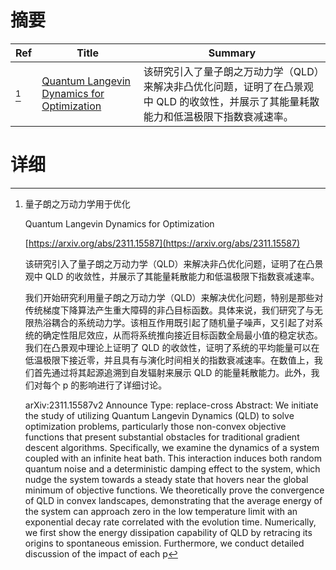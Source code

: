 # 摘要

| Ref | Title | Summary |
| --- | --- | --- |
| [^1] | [Quantum Langevin Dynamics for Optimization](https://arxiv.org/abs/2311.15587) | 该研究引入了量子朗之万动力学（QLD）来解决非凸优化问题，证明了在凸景观中 QLD 的收敛性，并展示了其能量耗散能力和低温极限下指数衰减速率。 |

# 详细

[^1]: 量子朗之万动力学用于优化

    Quantum Langevin Dynamics for Optimization

    [https://arxiv.org/abs/2311.15587](https://arxiv.org/abs/2311.15587)

    该研究引入了量子朗之万动力学（QLD）来解决非凸优化问题，证明了在凸景观中 QLD 的收敛性，并展示了其能量耗散能力和低温极限下指数衰减速率。

    

    我们开始研究利用量子朗之万动力学（QLD）来解决优化问题，特别是那些对传统梯度下降算法产生重大障碍的非凸目标函数。具体来说，我们研究了与无限热浴耦合的系统动力学。该相互作用既引起了随机量子噪声，又引起了对系统的确定性阻尼效应，从而将系统推向接近目标函数全局最小值的稳定状态。我们在凸景观中理论上证明了 QLD 的收敛性，证明了系统的平均能量可以在低温极限下接近零，并且具有与演化时间相关的指数衰减速率。在数值上，我们首先通过将其起源追溯到自发辐射来展示 QLD 的能量耗散能力。此外，我们对每个 p 的影响进行了详细讨论。

    arXiv:2311.15587v2 Announce Type: replace-cross  Abstract: We initiate the study of utilizing Quantum Langevin Dynamics (QLD) to solve optimization problems, particularly those non-convex objective functions that present substantial obstacles for traditional gradient descent algorithms. Specifically, we examine the dynamics of a system coupled with an infinite heat bath. This interaction induces both random quantum noise and a deterministic damping effect to the system, which nudge the system towards a steady state that hovers near the global minimum of objective functions. We theoretically prove the convergence of QLD in convex landscapes, demonstrating that the average energy of the system can approach zero in the low temperature limit with an exponential decay rate correlated with the evolution time. Numerically, we first show the energy dissipation capability of QLD by retracing its origins to spontaneous emission. Furthermore, we conduct detailed discussion of the impact of each p
    

